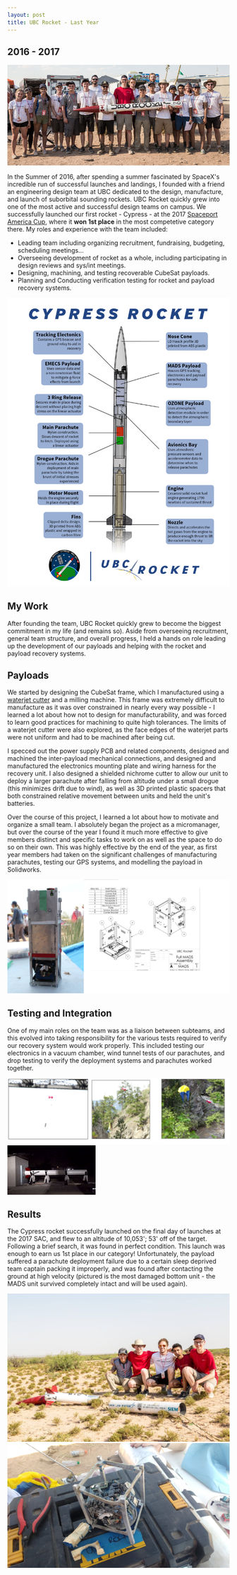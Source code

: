 ```yaml
---
layout: post
title: UBC Rocket - Last Year
---
```

## 2016 - 2017
![](/images/Rocket/teamDesert.png "Team right before launching rocket")

In the Summer of 2016, after spending a summer fascinated by SpaceX's incredible run of successful launches and landings, I founded with a friend an engineering design team at UBC dedicated to the design, manufacture, and launch of suborbital sounding rockets. UBC Rocket quickly grew into one of the most active and successful design teams on campus. We successfully launched our first rocket - Cypress - at the 2017 [Spaceport America Cup](https://www.spaceportamericacup.com/), where it **won 1st place** in the most competetive category there. My roles and experience with the team included:
* Leading team including organizing recruitment, fundraising, budgeting, scheduling meetings...
* Overseeing development of rocket as a whole, including participating in design reviews and sys/int meetings.
* Designing, machining, and testing recoverable CubeSat payloads.
* Planning and Conducting verification testing for rocket and payload recovery systems. 
<!--more-->

![Cypress](/images/Rocket/cypress_overview.png)

## My Work
After founding the team, UBC Rocket quickly grew to become the biggest commitment in my life (and remains so). Aside from overseeing recruitment, general team structure, and overall progress, I held a hands on role leading up the development of our payloads and helping with the rocket and payload recovery systems. 

## Payloads
We started by designing the CubeSat frame, which I manufactured using a [waterjet cutter](https://www.youtube.com/watch?v=RYd62CjcoR8) and a milling machine. This frame was extremely difficult to manufacture as it was over constrained in nearly every way possible - I learned a lot about how not to design for manufacturability, and was forced to learn good practices for machining to quite high tolerances. The limits of a waterjet cutter were also explored, as the face edges of the waterjet parts were not uniform and had to be machined after being cut. 

I specced out the power supply PCB and related components, designed and machined the inter-payload mechanical connections, and designed and manufactured the electronics mounting plate and wiring harness for the recovery unit. I also designed a shielded nichrome cutter to allow our unit to deploy a larger parachute after falling from altitude under a small drogue (this minimizes drift due to wind), as well as 3D printed plastic spacers that both constrained relative movement between units and held the unit's batteries. 

Over the course of this project, I learned a lot about how to motivate and organize a small team. I absolutely began the project as a micromanager, but over the course of the year I found it much more effective to give members distinct and specific tasks to work on as well as the space to do so on their own. This was highly effective by the end of the year, as first year members had taken on the significant challenges of manufacturing parachutes, testing our GPS systems, and modelling the payload in Solidworks. 

![schematic](/images/Rocket/schematic.png)

## Testing and Integration
One of my main roles on the team was as a liaison between subteams, and this evolved into taking responsibility for the various tests required to verify our recovery system would work properly. This included testing our electronics in a vacuum chamber, wind tunnel tests of our parachutes, and drop testing to verify the deployment systems and parachutes worked together. 


![test](/images/Rocket/testing.png)
![deployment test](/images/Rocket/deploy.gif)

## Results
The Cypress rocket successfully launched on the final day of launches at the 2017 SAC, and flew to an altitude of 10,053'; 53' off of the target. Following a brief search, it was found in perfect condition. This launch was enough to earn us 1st place in our category! Unfortunately, the payload suffered a parachute deployment failure due to a certain sleep deprived team captain packing it improperly, and was found after contacting the ground at high velocity (pictured is the most damaged bottom unit - the MADS unit survived completely intact and will be used again). 

![recovered](/images/Rocket/recovered.jpg)
![art](/images/Rocket/payloadart.jpg)



